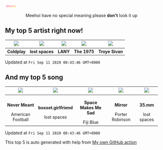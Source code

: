 [![Meehoi Logo](https://github.com/beam41/beam41/raw/master/mh.svg)](http://my.meehoi.me/)
<p align="center">Meehoi have no special meaning please <b>don't</b> look it up</p>

## My top 5 artist right now!
<!-- table start -->
|<img src="https://i.scdn.co/image/73a21de115738931d6c7760408ed367812b55ccd">|<img src="https://i.scdn.co/image/9f4f434b79246015baa1c91fb778404453f9795e">|<img src="https://i.scdn.co/image/7242d5d165e671eacf02cee6533a005fc1f5c6ca">|<img src="https://i.scdn.co/image/1717dac024e71f64ec421a658c7a9769d41ce251">|<img src="https://i.scdn.co/image/01055eb987b2124d44e05c313f040cb372a71f92">|
| :---: | :---: | :---: | :---: | :---: |
|<b>Coldplay</b>|<b>lost spaces</b>|<b>LANY</b>|<b>The 1975</b>|<b>Troye Sivan</b>|

Updated at `Fri Sep 11 2020 00:43:46 GMT+0000`
<!-- table end -->

## And my top 5 song
<!-- table song start -->
|<img src="https://i.scdn.co/image/ab67616d00001e02d6dfafe62fef3ad433ff77d8">|<img src="https://i.scdn.co/image/ab67616d00001e024dc99da0b258b72cdb8fcc04">|<img src="https://i.scdn.co/image/ab67616d00001e022da68fa4075114ebe35c1620">|<img src="https://i.scdn.co/image/ab67616d00001e0220cf064f71a0d424349c9f6a">|<img src="https://i.scdn.co/image/ab67616d00001e02155172baaabc8de33183aa7d">|
| :---: | :---: | :---: | :---: | :---: |
|<p><b>Never Meant</b></p> American Football|<p><b>boxset.girlfriend</b></p> lost spaces|<p><b>Space Makes Me Sad</b></p> Fiji Blue|<p><b>Mirror</b></p> Porter Robinson|<p><b>35.mm</b></p> lost spaces|

Updated at `Fri Sep 11 2020 00:43:46 GMT+0000`
<!-- table song end -->

This top 5 is auto generated with help from [My own GitHub action](https://github.com/beam41/spotify-listening)
